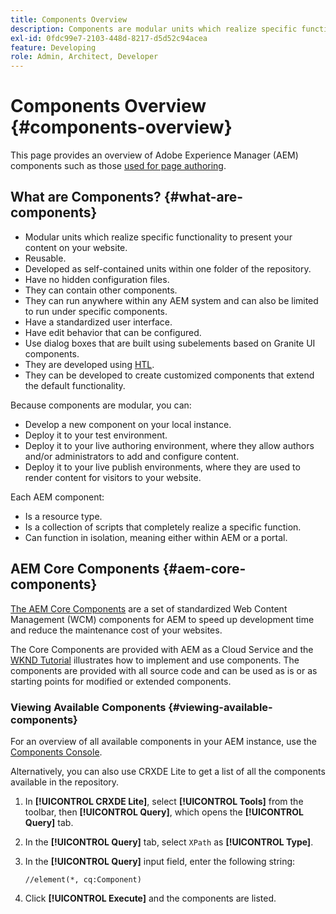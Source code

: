 ```yaml
---
title: Components Overview
description: Components are modular units which realize specific functionality to present your content on your website
exl-id: 0fdc99e7-2103-448d-8217-d5d52c94acea
feature: Developing
role: Admin, Architect, Developer
---
```

# Components Overview {#components-overview}

This page provides an overview of Adobe Experience Manager (AEM) components such as those [used for page authoring](/help/sites-cloud/authoring/page-editor/components.md).

## What are Components? {#what-are-components}

* Modular units which realize specific functionality to present your content on your website.
* Reusable.
* Developed as self-contained units within one folder of the repository.
* Have no hidden configuration files.
* They can contain other components.
* They can run anywhere within any AEM system and can also be limited to run under specific components.
* Have a standardized user interface.
* Have edit behavior that can be configured.
* Use dialog boxes that are built using subelements based on Granite UI components.
* They are developed using [HTL](https://experienceleague.adobe.com/docs/experience-manager-htl/content/overview.html).
* They can be developed to create customized components that extend the default functionality.

Because components are modular, you can:

* Develop a new component on your local instance.
* Deploy it to your test environment.
* Deploy it to your live authoring environment, where they allow authors and/or administrators to add and configure content.
* Deploy it to your live publish environments, where they are used to render content for visitors to your website.

Each AEM component:

* Is a resource type.
* Is a collection of scripts that completely realize a specific function.
* Can function in isolation, meaning either within AEM or a portal.

## AEM Core Components {#aem-core-components}

[The AEM Core Components](https://experienceleague.adobe.com/docs/experience-manager-core-components/using/introduction.html) are a set of standardized Web Content Management (WCM) components for AEM to speed up development time and reduce the maintenance cost of your websites.

The Core Components are provided with AEM as a Cloud Service and the [WKND Tutorial](/help/implementing/developing/introduction/develop-wknd-tutorial.md) illustrates how to implement and use components. The components are provided with all source code and can be used as is or as starting points for modified or extended components.

### Viewing Available Components {#viewing-available-components}

For an overview of all available components in your AEM instance, use the [Components Console](/help/sites-cloud/authoring/components-console.md).

Alternatively, you can also use CRXDE Lite to get a list of all the components available in the repository.

1. In **[!UICONTROL CRXDE Lite]**, select **[!UICONTROL Tools]** from the toolbar, then **[!UICONTROL Query]**, which opens the **[!UICONTROL Query]** tab.

1. In the **[!UICONTROL Query]** tab, select `XPath` as **[!UICONTROL Type]**.

1. In the **[!UICONTROL Query]** input field, enter the following string:

   `//element(*, cq:Component)`

1. Click **[!UICONTROL Execute]** and the components are listed.
